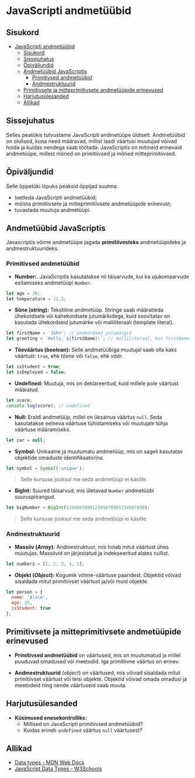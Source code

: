 # JavaScripti andmetüübid

## Sisukord

- [JavaScripti andmetüübid](#javascripti-andmetüübid)
  - [Sisukord](#sisukord)
  - [Sissejuhatus](#sissejuhatus)
  - [Õpiväljundid](#õpiväljundid)
  - [Andmetüübid JavaScriptis](#andmetüübid-javascriptis)
    - [Primitivsed andmetüübid](#primitivsed-andmetüübid)
    - [Andmestruktuurid](#andmestruktuurid)
  - [Primitivsete ja mitteprimitivsete andmetüüpide erinevused](#primitivsete-ja-mitteprimitivsete-andmetüüpide-erinevused)
  - [Harjutusülesanded](#harjutusülesanded)
  - [Allikad](#allikad)

## Sissejuhatus

Selles peatükis tutvustame JavaScripti andmetüüpe üldiselt. Andmetüübid on olulised, kuna need määravad, millist laadi väärtusi muutujad võivad hoida ja kuidas nendega saab töötada. JavaScriptis on mitmeid erinevaid andmetüüpe, millest mõned on primitiivsed ja mõned mitteprimitiivsed.

## Õpiväljundid

Selle õppetüki lõpuks peaksid õppijad suutma:

- loetleda JavaScripti andmetüübid;
- mõista primitiivsete ja mitteprimitiivsete andmetüüpide erinevust;
- tuvastada muutuja andmetüüpi.

## Andmetüübid JavaScriptis

Javascriptis võime andmetüüpe jagada **primitiivesteks** andmetüüpideks ja andmestruktuurideks.

### Primitivsed andmetüübid

- **Number:**. JavaScriptis kasutatakse nii täisarvude, kui ka ujukomaarvude esitamiseks andmetüüpi `Number`.

```javascript
let age = 30;
let temperature = 21.5;
```

- **Sõne (*string*):** Tekstiline andmetüüp. Stringe saab määratleda ühekordsete või kahekordsete jutumärkidega, kuid soovitatav on kasutada ühekordseid jutumärke või malliliteraali (template literal).

```javascript
let firstName = 'John'; // ühekordsed jutumärgid
let greeting = `Hello, ${firstName}!`; // malliliteraal, kus firstName on muutuja
```

- **Tõeväärtus (*boolean*):** Selle andmetüübiga muutujal saab olla kaks väärtust: `true`, ehk *tõene* või `false`, ehk *väär*.

```javascript
let isStudent = true;
let isEmployed = false;
```

- **Undefined:** Muutuja, mis on deklareeritud, kuid millele pole väärtust määratud.

```javascript
let score;
console.log(score); // undefined
```

- **Null:** Eraldi andmetüüp, millel on üksainus väärtus `null`. Seda kasutatakse eelneva väärtuse tühistamiseks või muutujale tühja väärtuse määramiseks.

```javascript
let car = null;
```

- **Symbol:** Unikaalne ja muutumatu andmetüüp, mis on sageli kasutatav objektide omaduste identifikaatorina.

```javascript
let symbol = Symbol('unique');
```

> Selle kursuse jooksul me seda andmetüüpi ei käsitle.

- **BigInt:** Suured täisarvud, mis ületavad `Number` andmetüübi suuruspiirangud.

```javascript
let bigNumber = BigInt(123456789012345678901234567890);
```

> Selle kursuse jooksul me seda andmetüüpi ei käsitle.

### Andmestruktuurid

- **Massiiv (*Array*):** Andmestruktuur, mis hoiab mitut väärtust ühes muutujas. Massiivid on järjestatud ja indekseeritud alates nullist.

```javascript
let numbers = [1, 2, 3, 4, 5];
```

- **Objekt (*Object*):** Kogumik võtme-väärtuse paaridest. Objektid võivad sisaldada mitut primitiivset väärtust ja/või muid objekte.

```javascript
let person = {
  name: 'Alice',
  age: 25,
  isStudent: true
};
```

## Primitivsete ja mitteprimitivsete andmetüüpide erinevused

- **Primitivsed andmetüübid** on väärtused, mis on muutumatud ja millel puuduvad omadused või meetodid. Iga primitiivne väärtus on erinev.

- **Andmestruktuurid** (*object*) on väärtused, mis võivad sisaldada mitut primitiivset väärtust või teisi objekte. Objektid võivad omada omadusi ja meetodeid ning nende väärtuseid saab muuta.

## Harjutusülesanded

- **Küsimused enesekontrolliks:**
  - Millised on JavaScripti primitiivsed andmetüübid?
  - Kuidas erineb `undefined` väärtus `null` väärtusest?

## Allikad

- [Data types - MDN Web Docs](https://developer.mozilla.org/en-US/docs/Web/JavaScript/Data_structures)
- [JavaScript Data Types - W3Schools](https://www.w3schools.com/js/js_datatypes.asp)
